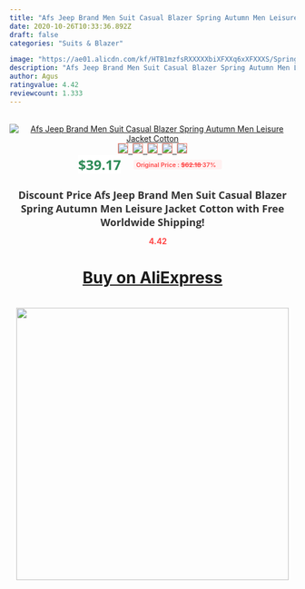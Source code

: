 ```yaml
---
title: "Afs Jeep Brand Men Suit Casual Blazer Spring Autumn Men Leisure Jacket Cotton"
date: 2020-10-26T10:33:36.892Z
draft: false
categories: "Suits & Blazer"

image: "https://ae01.alicdn.com/kf/HTB1mzfsRXXXXXbiXFXXq6xXFXXXS/Spring-Autumn-Casual-Jacket-Suit-Blazer-Cotton-Men-Leisure-Suit-Jacket-2-Button-Dress-Office-Formal.jpg"
description: "Afs Jeep Brand Men Suit Casual Blazer Spring Autumn Men Leisure Jacket Cotton"
author: Agus
ratingvalue: 4.42
reviewcount: 1.333
---
```

<br>
<div style="text-align: center;">
<a href="https://s.click.aliexpress.com/e/_AZgN2d" target="_blank" rel="nofollow noopener noreferrer"><img alt="Afs Jeep Brand Men Suit Casual Blazer Spring Autumn Men Leisure Jacket Cotton" class="magnifier-image" src="https://ae01.alicdn.com/kf/HTB1mzfsRXXXXXbiXFXXq6xXFXXXS/Spring-Autumn-Casual-Jacket-Suit-Blazer-Cotton-Men-Leisure-Suit-Jacket-2-Button-Dress-Office-Formal.jpg_640x640.jpg">
<br>
<img style="border:1px solid salmon" src="https://ae01.alicdn.com/kf/HTB1mzfsRXXXXXbiXFXXq6xXFXXXS/Spring-Autumn-Casual-Jacket-Suit-Blazer-Cotton-Men-Leisure-Suit-Jacket-2-Button-Dress-Office-Formal.jpg_120x120.jpg">&nbsp;&nbsp;<img style="border:1px solid salmon" src="https://ae01.alicdn.com/kf/HTB1P2G3sS8YBeNkSnb4q6yevFXad/Spring-Autumn-Casual-Jacket-Suit-Blazer-Cotton-Men-Leisure-Suit-Jacket-2-Button-Dress-Office-Formal.jpg_120x120.jpg">&nbsp;&nbsp;<img style="border:1px solid salmon" src="https://ae01.alicdn.com/kf/HTB1nsYzRXXXXXckXpXXq6xXFXXXA/Spring-Autumn-Casual-Jacket-Suit-Blazer-Cotton-Men-Leisure-Suit-Jacket-2-Button-Dress-Office-Formal.jpg_120x120.jpg">&nbsp;&nbsp;<img style="border:1px solid salmon" src="https://ae01.alicdn.com/kf/HTB104n5A4GYBuNjy0Fnq6x5lpXaA/Spring-Autumn-Casual-Jacket-Suit-Blazer-Cotton-Men-Leisure-Suit-Jacket-2-Button-Dress-Office-Formal.jpg_120x120.jpg">&nbsp;&nbsp;<img style="border:1px solid salmon" src="https://ae01.alicdn.com/kf/HTB12d6tRXXXXXXqXFXXq6xXFXXX1/Spring-Autumn-Casual-Jacket-Suit-Blazer-Cotton-Men-Leisure-Suit-Jacket-2-Button-Dress-Office-Formal.jpg_120x120.jpg"></a></div><br0>
<div style="text-align: center;"><span style="background-color: white; border: 0px; box-sizing: border-box; color: seagreen; display: inline-block; font-family: &quot;open sans&quot; , &quot;arial&quot; , &quot;helvetica&quot; , sans-serif , &quot;heiti&quot;; font-size: 24px; font-stretch: inherit; font-weight: 700; line-height: inherit; margin: 0px 10px 0px 0px; padding: 0px; vertical-align: middle;">$39.17 </span>
<span style="background: rgb(255 , 241 , 241); border-radius: 3px; border: 0px; box-sizing: border-box; color: #ff4747; display: inline-block; font-family: inherit; font-size: 12px; font-stretch: inherit; font-style: inherit; font-variant: inherit; font-weight: 600; line-height: inherit; margin: 0px; padding: 2px 5px; transform: scale(0.9); vertical-align: middle;">Original Price : <b style="text-decoration: line-through;">$62.18 </b> 37%&nbsp;&nbsp;</span></div>
<h1 style="color: #333333; display: inline-block; font-family: &quot;open sans&quot; , &quot;arial&quot; , &quot;helvetica&quot; , sans-serif , &quot;heiti&quot;; font-size: 18px; font-stretch: inherit; font-weight: 700; text-align: center;">Discount Price Afs Jeep Brand Men Suit Casual Blazer Spring Autumn Men Leisure Jacket Cotton with Free Worldwide Shipping!</h1>
<div style="color: #ff4747; text-align: center;">
<img src="https://4.bp.blogspot.com/-M0ZcTcb-5uY/XleCXlxnR4I/AAAAAAAAAEc/OrjgMkXV1oMQFaCRZj5HQwOCBcu3w1FegCPcBGAYYCw/s1600/star.png" style="height: 15px;">&nbsp;<b>4.42</b></div>
<div class="button_cont" align="center"><a class="buynow_a" href="https://s.click.aliexpress.com/e/_AZgN2d" target="_blank" rel="nofollow noopener noreferrer"><H1>Buy on AliExpress</H1></a></div><br>
<div class="separator" style="clear: both; text-align: center;">
<img src="https://lh3.googleusercontent.com/-pTy5HemUv9M/XlePHvY0dAI/AAAAAAAAAE4/0nX5iRUoIWY8eMW9Dpxeirr157OZliDIgCLcBGAsYHQ/s1600/badge.gif" width="480">
</div>
